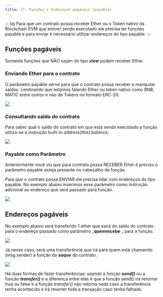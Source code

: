 ```yaml
---
title: 17. Funções e Endereços pagáveis (payable)
---
```

::: tip
  Para que um contrato possa receber Ether ou o Token nativo da Blockchain EVM
  que estiver sendo executado ele precisa ter funções payable e para enviar é
  necessário utilizar endereços do tipo payable.
:::

## Funções pagáveis

Somente funções que NÃO sejam do tipo _**view**_ podem receber Ether.

### Enviando Ether para o contrato

O parâmetro payable serve para que o contrato possa receber e manipular saldos. Lembrando que estamos falando Ether ou token nativo como BNB, MATIC entre outros e não de Tokens no formato ERC-20.

![](<../assets/image(97).png>)

### Consultando saldo do contrato

Para saber qual o saldo do contrato em que está sendo executado a função utiliza-se a instrução built-in _address(this).balance_;

![](<../assets/image(83).png>)

### Payable como Parâmetro

Anteriormente você viu que para contrato possa RECEBER Ether é preciso o parâmetro payable esteja presente no cabeçalho da função.

Para que o contrato possa ENVIAR ele precisa lidar com endereços do tipo payable. No exemplo abaixo inserimos esse parâmetro como instrução adicional ao endereço que será passado para função.

![](<../assets/image(79).png>)

## Endereços pagáveis

No exemplo abaixo será transferido 1 ether que sairá do saldo do contrato para o endereço passado como parâmetro _**quemrecebe** _ para a função.

![](<../assets/image(73).png>)

Já nesse caso, será uma transferência que irá para quem está chamando (msg.sender) a função do _**saque**_ do contrato.

![](<../assets/image(40).png>)

Há duas formas de fazer transferências: usando a função _**send()**_ ou a função _**transfer()**_ e a diferença entre elas é que a função send() irá retornar true ou false e a função _transfer()_ não retorna nada caso a transferência tenha acontecido e irá reverter toda a transação caso tenha falhado.
